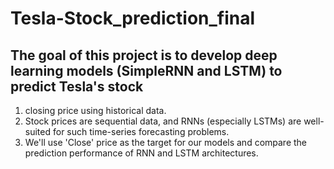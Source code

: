 # Tesla-Stock_prediction_final

## The goal of this project is to develop deep learning models (SimpleRNN and LSTM) to predict Tesla's stock

1. closing price using historical data.
2. Stock prices are sequential data, and RNNs (especially LSTMs) are well-suited for such time-series
forecasting problems.
3. We'll use 'Close' price as the target for our models and compare the prediction performance of RNN and
LSTM architectures.
